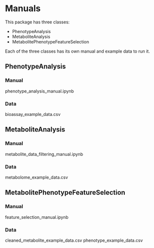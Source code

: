 # Manuals

This package has three classes:
* PhenotypeAnalysis
* MetaboliteAnalysis
* MetabolitePhenotypeFeatureSelection

Each of the three classes has its own manual and example data to run it. 

## PhenotypeAnalysis

### Manual 

phenotype_analysis_manual.ipynb

### Data

bioassay_example_data.csv


## MetaboliteAnalysis

### Manual

metabolite_data_filtering_manual.ipynb

### Data

metabolome_example_data.csv


## MetabolitePhenotypeFeatureSelection

### Manual

feature_selection_manual.ipynb

### Data

cleaned_metabolite_example_data.csv
phenotype_example_data.csv
